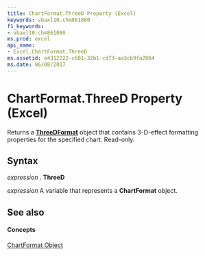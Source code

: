 ```yaml
---
title: ChartFormat.ThreeD Property (Excel)
keywords: vbaxl10.chm861080
f1_keywords:
- vbaxl10.chm861080
ms.prod: excel
api_name:
- Excel.ChartFormat.ThreeD
ms.assetid: e4312222-c681-32b1-cd73-aa3cb9fa2064
ms.date: 06/08/2017
---
```



# ChartFormat.ThreeD Property (Excel)

Returns a  **[ThreeDFormat](threedformat-object-excel.md)** object that contains 3-D-effect formatting properties for the specified chart. Read-only.


## Syntax

 _expression_ . **ThreeD**

 _expression_ A variable that represents a **ChartFormat** object.


## See also


#### Concepts


[ChartFormat Object](chartformat-object-excel.md)

